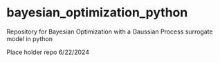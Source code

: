# bayesian_optimization_python
Repository for Bayesian Optimization with a Gaussian Process surrogate model in python


Place holder repo 6/22/2024 
